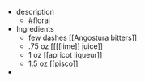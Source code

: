 - description
	- #floral
- Ingredients
	- few dashes [[Angostura bitters]]
	- .75 oz [[[[lime]] juice]]
	- 1 oz [[apricot liqueur]]
	- 1.5 oz [[pisco]]
-